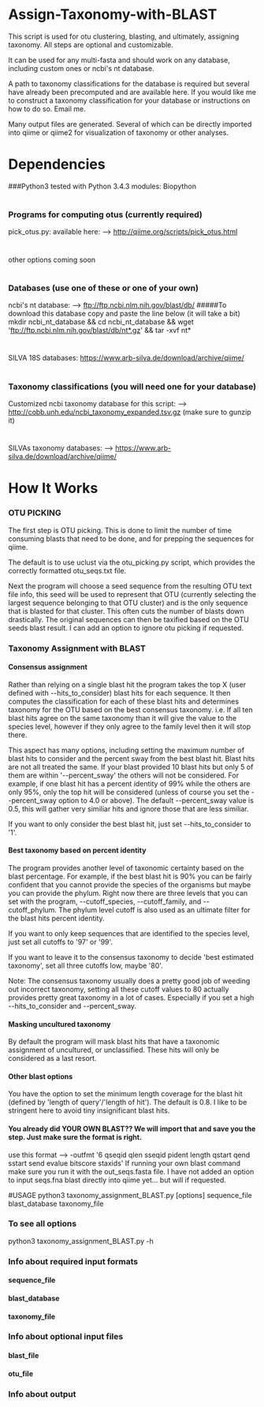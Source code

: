 # Assign-Taxonomy-with-BLAST
This script is used for otu clustering, blasting, and ultimately, assigning taxonomy. All steps are optional and customizable.

It can be used for any multi-fasta and should work on any database, including custom ones or ncbi's nt database.

A path to taxonomy classifications for the database is required but several have already been precomputed and are available here. If you would like me to construct a taxonomy classification for your database or instructions on how to do so. Email me.

Many output files are generated. Several of which can be directly imported into qiime or qiime2 for visualization of taxonomy or other analyses.


# Dependencies
###Python3
tested with Python 3.4.3
modules: Biopython
#
### Programs for computing otus (currently required)
pick_otus.py: available here: --> http://qiime.org/scripts/pick_otus.html
#
other options coming soon
#
### Databases (use one of these or one of your own)
ncbi's nt database: --> ftp://ftp.ncbi.nlm.nih.gov/blast/db/
#####To download this database copy and paste the line below (it will take a bit)
mkdir ncbi_nt_database && cd ncbi_nt_database && wget 'ftp://ftp.ncbi.nlm.nih.gov/blast/db/nt*.gz' && tar -xvf nt*
#
SILVA 18S databases: https://www.arb-silva.de/download/archive/qiime/
#
### Taxonomy classifications (you will need one for your database)
Customized ncbi taxonomy database for this script: --> http://cobb.unh.edu/ncbi_taxonomy_expanded.tsv.gz (make sure to gunzip it)
#
SILVAs taxonomy databases: --> https://www.arb-silva.de/download/archive/qiime/
#
# How It Works

### OTU PICKING
The first step is OTU picking. This is done to limit the number of time consuming blasts that need to be done, and for prepping the sequences for qiime.

The default is to use uclust via the otu_picking.py script, which provides the correctly formatted otu_seqs.txt file.

Next the program will choose a seed sequence from the resulting OTU text file info, this seed will be used to represent that OTU (currently selecting the largest sequence belonging to that OTU cluster) and is the only sequence that is blasted for that cluster.
This often cuts the number of blasts down drastically. The original sequences can then be taxified based on the OTU seeds blast result.
I can add an option to ignore otu picking if requested.

### Taxonomy Assignment with BLAST

#### Consensus assignment
Rather than relying on a single blast hit the program takes the top X (user defined with --hits_to_consider) blast hits for each sequence.
It then computes the classification for each of these blast hits and determines taxonomy for the OTU based on the best consensus taxonomy. i.e. If all ten blast hits agree on the same taxonomy than it will give the value to the species level, however if they only agree to the family level then it will stop there.

This aspect has many options, including setting the maximum number of blast hits to consider and the percent sway from the best blast hit. Blast hits are not all treated the same. If your blast provided 10 blast hits but only 5 of them are within '--percent_sway' the others will not be considered. For example, if one blast hit has a percent identity of 99% while the others are only 95%, only the top hit will be considered (unless of course you set the --percent_sway option to 4.0 or above). The default --percent_sway value is 0.5, this will gather very similiar hits and ignore those that are less similiar.

If you want to only consider the best blast hit, just set --hits_to_consider to '1'.


#### Best taxonomy based on percent identity
The program provides another level of taxonomic certainty based on the blast percentage. For example, if the best blast hit is 90% you can be fairly confident that you cannot provide the species of the organisms but maybe you can provide the phylum. Right now there are three levels that you can set with the program, --cutoff_species, --cutoff_family, and --cutoff_phylum. The phylum level cutoff is also used as an ultimate filter for the blast hits percent identity.

If you want to only keep sequences that are identified to the species level, just set all cutoffs to '97' or '99'.

If you want to leave it to the consensus taxonomy to decide 'best estimated taxonomy', set all three cutoffs low, maybe '80'.

Note: The consensus taxonomy usually does a pretty good job of weeding out incorrect taxonomy, setting all these cutoff values to 80 actually provides pretty great taxonomy in a lot of cases. Especially if you set a high --hits_to_consider and --percent_sway.

#### Masking uncultured taxonomy
By default the program will mask blast hits that have a taxonomic assignment of uncultured, or unclassified. These hits will only be considered as a last resort.


#### Other blast options
You have the option to set the minimum length coverage for the blast hit (defined by 'length of query'/'length of hit'). The default is 0.8. I like to be stringent here to avoid tiny insignificant blast hits.


#### You already did YOUR OWN BLAST?? We will import that and save you the step. Just make sure the format is right.
use this format --> -outfmt '6 qseqid qlen sseqid pident length qstart qend sstart send evalue bitscore staxids'
If running your own blast command make sure you run it with the out_seqs.fasta file. I have not added an option to input seqs.fna blast directly into qiime yet… but will if requested.


#USAGE
python3 taxonomy_assignment_BLAST.py [options] sequence_file blast_database taxonomy_file
### To see all options
python3 taxonomy_assignment_BLAST.py -h

### Info about required input formats

#### sequence_file
#### blast_database
#### taxonomy_file

### Info about optional input files

#### blast_file
#### otu_file

### Info about output
